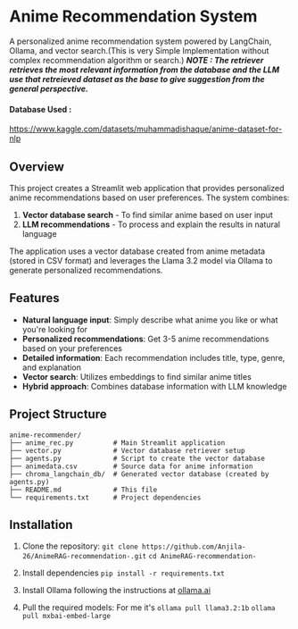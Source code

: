 # Anime Recommendation System

A personalized anime recommendation system powered by LangChain, Ollama, and vector search.(This is very Simple Implementation without complex recommendation algorithm or search.)
***NOTE : The retriever retrieves the most relevant information from the database and the LLM use that retreieved dataset as the base to give suggestion from the general perspective.***

#### Database Used : 
https://www.kaggle.com/datasets/muhammadishaque/anime-dataset-for-nlp

## Overview

This project creates a Streamlit web application that provides personalized anime recommendations based on user preferences. The system combines:

1. **Vector database search** - To find similar anime based on user input
2. **LLM recommendations** - To process and explain the results in natural language

The application uses a vector database created from anime metadata (stored in CSV format) and leverages the Llama 3.2 model via Ollama to generate personalized recommendations.

## Features

- **Natural language input**: Simply describe what anime you like or what you're looking for
- **Personalized recommendations**: Get 3-5 anime recommendations based on your preferences
- **Detailed information**: Each recommendation includes title, type, genre, and explanation
- **Vector search**: Utilizes embeddings to find similar anime titles
- **Hybrid approach**: Combines database information with LLM knowledge

## Project Structure
```
anime-recommender/
├── anime_rec.py          # Main Streamlit application
├── vector.py             # Vector database retriever setup
├── agents.py             # Script to create the vector database
├── animedata.csv         # Source data for anime information
├── chroma_langchain_db/  # Generated vector database (created by agents.py)
├── README.md             # This file
└── requirements.txt      # Project dependencies
```

## Installation

1. Clone the repository:
   `git clone https://github.com/Anjila-26/AnimeRAG-recommendation-.git`
   `cd AnimeRAG-recommendation-`

2. Install dependencies
`pip install -r requirements.txt`

3. Install Ollama following the instructions at [ollama.ai](https://ollama.com/)

4. Pull the required models:
For me it's
`ollama pull llama3.2:1b`
`ollama pull mxbai-embed-large`
